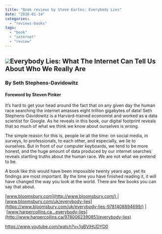 ```yaml
---
title: "Book reviews by Steve Earles: Everybody Lies"
date: "2018-01-14"
categories: 
  - "reviews-books"
tags: 
  - "book"
  - "internet"
  - "review"
---
```


## ![](https://hellbound.ca/wp-content/uploads/2018/01/Everybody-Lies-What-The-Internet-Can-Tell-Us-About-Who-We-Really-Are-198x300.jpg)Everybody Lies: What The Internet Can Tell Us About Who We Really Are

### By Seth Stephens-Davidowitz

#### Foreword by Steven Pinker

It’s hard to get your head around the fact that on any given day the human race searching the internet amasses eight trillion gigabytes of data! Seth Stephens-Davidowitz is a Harvard-trained economist and worked as a data scientist for Google. As he reveals in this book, our digital footprint reveals that so much of what we think we know about ourselves is wrong.

The simple reason for this is, people lie all the time: on social media, in surveys, to professionals, to each other, and especially, we lie to ourselves. But in front of our computer keyboards, we tend to be more honest, and the huge amount of data produced by our internet searches reveals startling truths about the human race. We are not what we pretend to be.

A book like this would have been impossible twenty years ago, yet its findings are most important. By the time you have finished reading it, it will have changed the way you look at the world. There are few books you can say that about.

[www.bloomsbury.com](http://www.bloomsbury.com/) | [www.bloomsbury.com/uk/everybody-lies](https://www.bloomsbury.com/uk/everybody-lies-9781408894699/) | [www.harpercollins.ca...everybody-lies](http://www.harpercollins.ca/9780062390851/everybody-lies)

https://www.youtube.com/watch?v=1gBViHUDYD0
